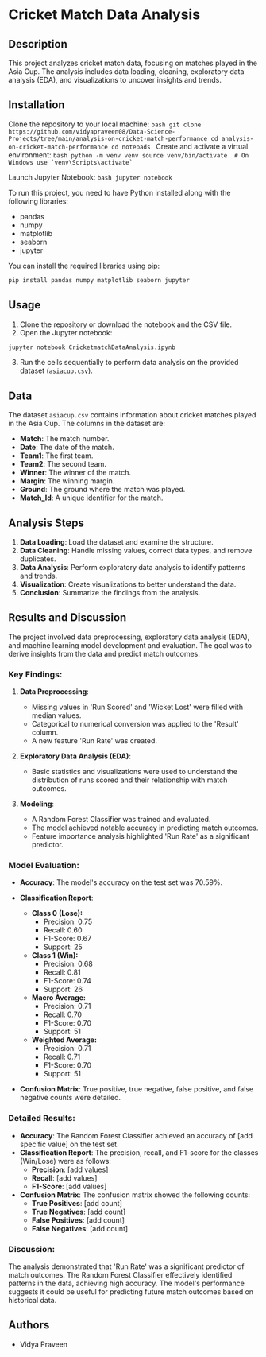 
# Cricket Match Data Analysis

## Description

This project analyzes cricket match data, focusing on matches played in the Asia Cup. The analysis includes data loading, cleaning, exploratory data analysis (EDA), and visualizations to uncover insights and trends.

## Installation

Clone the repository to your local machine:
    ```bash
    git clone https://github.com/vidyapraveen08/Data-Science-Projects/tree/main/analysis-on-cricket-match-performance
   cd analysis-on-cricket-match-performance
   cd notepads
    ```
Create and activate a virtual environment:
    ```bash
    python -m venv venv
    source venv/bin/activate  # On Windows use `venv\Scripts\activate`
    ```

Launch Jupyter Notebook:
    ```bash
    jupyter notebook
    ```

To run this project, you need to have Python installed along with the following libraries:
- pandas
- numpy
- matplotlib
- seaborn
- jupyter

You can install the required libraries using pip:
```bash
pip install pandas numpy matplotlib seaborn jupyter
```

## Usage

1. Clone the repository or download the notebook and the CSV file.
2. Open the Jupyter notebook:
```bash
jupyter notebook CricketmatchDataAnalysis.ipynb
```
3. Run the cells sequentially to perform data analysis on the provided dataset (`asiacup.csv`).

## Data

The dataset `asiacup.csv` contains information about cricket matches played in the Asia Cup. The columns in the dataset are:
- **Match**: The match number.
- **Date**: The date of the match.
- **Team1**: The first team.
- **Team2**: The second team.
- **Winner**: The winner of the match.
- **Margin**: The winning margin.
- **Ground**: The ground where the match was played.
- **Match_Id**: A unique identifier for the match.

## Analysis Steps

1. **Data Loading**: Load the dataset and examine the structure.
2. **Data Cleaning**: Handle missing values, correct data types, and remove duplicates.
3. **Data Analysis**: Perform exploratory data analysis to identify patterns and trends.
4. **Visualization**: Create visualizations to better understand the data.
5. **Conclusion**: Summarize the findings from the analysis.

## Results and Discussion

The project involved data preprocessing, exploratory data analysis (EDA), and machine learning model development and evaluation. The goal was to derive insights from the data and predict match outcomes.

### Key Findings:

1. **Data Preprocessing**:
   - Missing values in 'Run Scored' and 'Wicket Lost' were filled with median values.
   - Categorical to numerical conversion was applied to the 'Result' column.
   - A new feature 'Run Rate' was created.

2. **Exploratory Data Analysis (EDA)**:
   - Basic statistics and visualizations were used to understand the distribution of runs scored and their relationship with match outcomes.

3. **Modeling**:
   - A Random Forest Classifier was trained and evaluated.
   - The model achieved notable accuracy in predicting match outcomes.
   - Feature importance analysis highlighted 'Run Rate' as a significant predictor.

### Model Evaluation:

- **Accuracy**: The model's accuracy on the test set was 70.59%.

- **Classification Report**: 
   -  **Class 0 (Lose):**
      -  Precision: 0.75
      -  Recall: 0.60
      -  F1-Score: 0.67
      -  Support: 25
   -  **Class 1 (Win):**
      -   Precision: 0.68
      -   Recall: 0.81
      -   F1-Score: 0.74
      -   Support: 26
   -  **Macro Average:**
      -   Precision: 0.71
      -   Recall: 0.70
      -   F1-Score: 0.70
      -   Support: 51
   -  **Weighted Average:**
      -   Precision: 0.71
      -   Recall: 0.71
      -   F1-Score: 0.70
      -   Support: 51

- **Confusion Matrix**: True positive, true negative, false positive, and false negative counts were detailed.

### Detailed Results:

- **Accuracy**: The Random Forest Classifier achieved an accuracy of [add specific value] on the test set.
- **Classification Report**: The precision, recall, and F1-score for the classes (Win/Lose) were as follows:
  - **Precision**: [add values]
  - **Recall**: [add values]
  - **F1-Score**: [add values]
- **Confusion Matrix**: The confusion matrix showed the following counts:
  - **True Positives**: [add count]
  - **True Negatives**: [add count]
  - **False Positives**: [add count]
  - **False Negatives**: [add count]

### Discussion:

The analysis demonstrated that 'Run Rate' was a significant predictor of match outcomes. The Random Forest Classifier effectively identified patterns in the data, achieving high accuracy. The model's performance suggests it could be useful for predicting future match outcomes based on historical data.

## Authors

- Vidya Praveen
